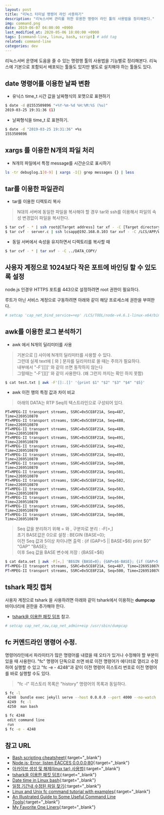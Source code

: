 ```yaml
---
layout: post
title: "리눅스 터미널 명령어 라인 사용하기"
description: "리눅스서버 관리를 위한 유용한 명령어 라인 툴의 사용법을 정리해본다."
img: command.png
date: 2019-06-07 04:00:00 +0900
last_modified_at: 2020-05-06 18:00:00 +0900
tags: [command-line, linux, bash, script] # add tag
related: command-line
categories: dev
---
```


리눅스서버 운영에 도움을 줄 수 있는 명령행 툴의 사용법을 기능별로 정리해본다. 리눅스에 기본으로 포함되서 배포되는 툴들도 있지만 별도로 설치해야 하는 툴들도 있다. 

<!--more-->

## date 명령어를 이용한 날짜 변환  

- 유닉스 time_t 시간 값을 날짜형식의 포맷으로 표현하기   

```bash
$ date -d @1553509896 "+%Y-%m-%d %H:%M:%S (%u)"
2019-03-25 19:31:36 (1)
```

- 날짜형식을 time_t 로 표현하기.  

```bash
$ date -d "2019-03-25 19:31:36" +%s
1553509896
```

## xargs 를 이용한 N개의 파일 처리

- N개의 파일에서 특정 message를 시간순으로 표시하기 

```bash
ls -tr debuglog.1[0-9] | xargs -I{} grep messages {} | less 
```

## tar를 이용한 파일관리

- tar를 이용한 디렉토리 복사 

> N대의 서버에 동일한 파일을 복사해야 할 경우 tar와 ssh를 이용해서 파일의 속성 변경없이 파일을 복사한다.  

```bash
$ tar cvf - * | ssh root@[Target address] tar xf - -C [Target directory] 
$ tar cvf - server.c | ssh lcsapp@192.168.0.103 tar xvf - -C /LCS/APP/WEBAPP/public/packages
``` 

- 동일 서버에서 속성을 유지하면서 디렉토리를 복사할 때  

```bash
$ tar cvf - * | tar xvf - -C ../DATA_COPY/
```

## 사용자 계정으로 1024보다 작은 포트에 바인딩 할 수 있도록 설정 

node.js 인경우 HTTPS 포트를 443으로 설정하려면 root 권한이 필요하다. 

루트가 아닌 서비스 계정으로 구동하려면 아래와 같이 해당 프로세스에 권한을 부여한다.  

```bash
# setcap 'cap_net_bind_service=+ep' /LCS/TOOL/node-v4.6.1-linux-x64/bin/node
```

## awk를 이용한 로그 분석하기 

- awk 에서 N개의 딜리미터를 사용  

> 기본으로 [] 사이에 N개의 딜리미터를 사용할 수 있다.  
> 그런데 실제 text에 [ 와 ] 문자를 딜리미터로 쓸 때는 주의가 필요하다.  
> 내부에서 "-F'[[]]' 와 같이 쓰면 동작하지 않는다  
> 그럴때는 "-F'[][]' 와 같이 사용한다. (왜 그런지 까지는 확인 하지 못함)  

```bash
$ cat test.txt | awk -F'[]:.[]' '{print $1" "$2" "$3" "$4" "$5}'
```

- awk 이전 행의 특정 값과 차이 비교

> 아래의 DATA는 RTP Seq의 텍스트라인으로 구성되어 있다.  

```
PT=MPEG-II transport streams, SSRC=0x5CE8F21A, Seq=487, Time=2269510870 
PT=MPEG-II transport streams, SSRC=0x5CE8F21A, Seq=488, Time=2269510870 
PT=MPEG-II transport streams, SSRC=0x5CE8F21A, Seq=489, Time=2269510870 
PT=MPEG-II transport streams, SSRC=0x5CE8F21A, Seq=491, Time=2269510870 
PT=MPEG-II transport streams, SSRC=0x5CE8F21A, Seq=492, Time=2269510870 
PT=MPEG-II transport streams, SSRC=0x5CE8F21A, Seq=493, Time=2269510870 
PT=MPEG-II transport streams, SSRC=0x5CE8F21A, Seq=500, Time=2269510870 
PT=MPEG-II transport streams, SSRC=0x5CE8F21A, Seq=501, Time=2269510870 
PT=MPEG-II transport streams, SSRC=0x5CE8F21A, Seq=502, Time=2269510870 
PT=MPEG-II transport streams, SSRC=0x5CE8F21A, Seq=503, Time=2269510870 
PT=MPEG-II transport streams, SSRC=0x5CE8F21A, Seq=504, Time=2269510870 
PT=MPEG-II transport streams, SSRC=0x5CE8F21A, Seq=505, Time=2269510870 
PT=MPEG-II transport streams, SSRC=0x5CE8F21A, Seq=506, Time=2269510870 
```

> Seq 값을 분리하기 위해 = 와 , 구분자로 분리 : -F[=,]  
> 초기 BASE값은 0으로 설정 : BEGIN {BASE=0};  
> 이전 Seq 값과 5이상 차이나면 출력 : {if (GAP>5 || BASE>$6) print $0" "GAP" "BASE};  
> 이후 Seq 값을 BASE 변수에 저장 : {BASE=$6}  

```bash
$ cat data.set | awk -F[=,] 'BEGIN {BASE=0}; {GAP=$6-BASE}; {if (GAP>5 || BASE>$6) print $0" "GAP" "BASE}; {BASE=$6}'  
PT=MPEG-II transport streams, SSRC=0x5CE8F21A, Seq=487, Time=2269510870  487 0	: 첫줄은 무시
PT=MPEG-II transport streams, SSRC=0x5CE8F21A, Seq=500, Time=2269510870  7 493
```

## tshark 패킷 캡쳐  

사용자 계정으로 tshark 을 사용하려면 아래와 같이 tshark에서 이용하는 **dumpcap** 바이너리에 권한을 추가해야 한다.

- [tshark을 이용한 패킷 덤프](https://butteryoon.github.io/dev/2019/05/19/pcketdump.html) 참고.  

```bash
# setcap cap_net_raw,cap_net_admin+eip /usr/sbin/dumpcap
```

## fc 커멘드라인 명령어 수정. 

명령어라인에서 파라미터가 많은 명령어를 내렸을 때 오타가 있거나 수정해야 할 부분이 있을 때 사용한다. "fc" 명령어 단독으로 쓰면 바로 이전 명령어가 에디터로 열리고 수정하여 실행할 수 있고 "fc -e - 4248"과 같이 이전 명령어 히스토리 번호로 이전 명령어를 바로 실행할 수도 있다. 

> "fc -l" 히스토리 목록은 "history" 명령어의 목록과 동일하다. 

```bash 
$ fc -l
 4248  bundle exec jekyll serve --host 0.0.0.0 --port 4000 --no-watch
 4249  fc -l
 4250  man bash
```


```bash
$ fc 4248
 edit command line 
 run 
$ fc -e - 4248 
```

## 참고 URL
- [Bash scripting cheatsheet](https://devhints.io/bash.html){:target="_blank"}
- [Node.js; Error: listen EACCES 0.0.0.0:80](https://geunhokhim.wordpress.com/2016/03/29/nodejs-error-listen-eacces-0-0-0-0-80/){:target="_blank"}
- [아카이브 생성 및 해제(linux tar) 사용법](https://jdm.kr/blog/14){:target="_blank"}
- [tshark을 이용한 패킷 덤프](https://butteryoon.github.io/dev/2019/05/19/pcketdump.html){:target="_blank"}
- [Date time in Linux bash](https://unix.stackexchange.com/questions/85982/date-time-in-linux-bash){:target="_blank"}
- [일정 기간내 수정된 파일 찾기](http://thompsonng.blogspot.com/2020/04/linux-find-last-modified-fie-from-n-day.html){:target="_blank"}
- [Linux and Unix fc command tutorial with examples](https://shapeshed.com/unix-fc/){:target="_blank"}
- [An Illustrated Guide to Some Useful Command Line Tools](https://www.wezm.net/technical/2019/10/useful-command-line-tools/){:target="_blank"}
- [My Favorite One Liners](https://muhammadraza.me/2021/Oneliners/){:target="_blank"}


[Bash]: https://www.gnu.org/software/bash/